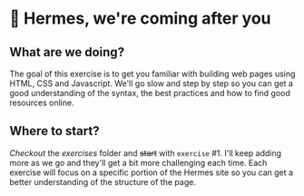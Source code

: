 # 🐴 Hermes, we're coming after you

## What are we doing?
The goal of this exercise is to get you familiar with building web pages using HTML, CSS and Javascript.
We'll go slow and step by step so you can get a good understanding of the syntax, the best practices and how to find good resources online.

## Where to start?
_Checkout_ the *exercises* folder and ~~start~~ with `exercise` #1. I'll keep adding more as we go and they'll get a bit more challenging each time. Each exercise will focus on a specific portion of the Hermes site so you can get a better understanding of the structure of the page.
